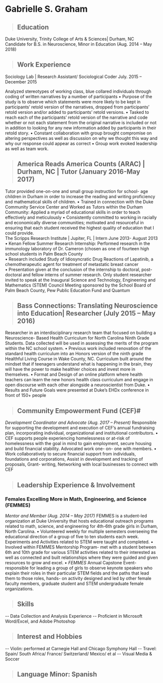 # Gabrielle S. Graham

>## Education  

Duke University, Trinity College of Arts & Sciences| Durham, NC 	
Candidate for B.S. in Neuroscience, Minor in Education (Aug. 2014 – May 2018)

>## Work Experience  
Sociology Lab | Research Assistant/ Sociological Coder
July. 2015 – December 2015

Analyzed stereotypes of working class, blue collared individuals through coding of written narratives by a number of participants 
	•	Purpose of the study is to observe which statements were more likely to be
	 	kept in participants’ retold version of the narratives, dropped from participants’
	 	retold version and/or added to participants’ retold versions. 
	•	Tasked to reach each of the participants’ retold version of the narrative and
	    code whether or not each statement from the original narrative is included or
	    not in addition to looking for any new information added by participants in their
	    retold story. 
	•	Constant collaboration with group brought compromise on altering perspectives
	    as well as discussion on why we thought this way and why our response could
	    appear as correct 
	•	Group work evoked leadership as well as team work. 
>## America Reads America Counts (ARAC) | Durham,     	NC | Tutor (January 2016-May 2017)

Tutor provided one-on-one and small group instruction for school- age children in Durham in order to increase the reading and writing proficiency and mathematical skills of children. 
	•	Trained in connection with the Duke Community Service Center and Worked as
	     Tutors within the Durham Community: Applied a myriad of educational skills in
	     order to teach effectively and meticulously 
	•	Consistently committed to working in racially and economically diverse communities; motivated and resourceful in ensuring that each student received the highest quality of education that I could provide.  
The Scripps Research Institute | Jupiter, FL | Intern         			                                  June 2013- August 2013
	•	Kenan Fellow Summer Research Internship: Performed research in the immunology laboratory of Dr. Cameron (chosen as one of fourteen high school students in Palm Beach County  
	•	Research included Study of Idiosyncratic Drug Reactions of Lapatinib, a chemotherapeutic agent for treatment of metastatic breast cancer  
	•	Presentation given at the conclusion of the internship to doctoral, post- doctoral and fellow interns of summer research. Only student researcher invited to speak at the Inaugural Science and Technology, Engineering and Mathematics (STEM) Council Meeting sponsored by the School Board of Palm Beach County, Pew Public Education Fund and Quantum 

>## Bass Connections: Translating Neuroscience into Education| Researcher (July 2015 – May 2016)

Researcher in an interdisciplinary research team that focused on building a Neuroscience- Based Health Curriculum for North Carolina Ninth Grade Students. Data collected will be used in assessing the merits of the program within the NC school system.
	•	Previous work included renovation of the standard health curriculum into an Honors version of the ninth grade Healthful Living Course in Wake County, NC. Curriculum built around the mindset that if teenagers understand what is happening in the brain, they will have the power to make healthier choices and invest more in themselves. 
	•	Format and Design of an online platform where health teachers can learn the new honors health class curriculum and engage in open discourse with each other alongside a neuroscientist from Duke. 
	•	Results and Future Goals were presented at Duke’s EHDx conference in front of 150+ people
	
>## Community Empowerment Fund (CEF)#
*Development Coordinator and Advocate (Aug. 2017 – Present)*
   Responsible for supporting the development and execution of CEF’s annual fundraising plan, incorporating individual, organizational and institutional contributors.
	•	CEF supports people experiencing homelessness or at-risk of homelessness with the goal in mind to gain employment, secure housing and build financial stability. Advocated work one- on- one with members. 
	•	Work collaboratively to secure financial support from individuals, foundations and corporations, Assist in development and tracking of proposals, Grant- writing, Networking with local businesses to connect with CEF

>## Leadership Experience & Involvement
 
### Females Excelling More in Math, Engineering, and Science (FEMMES) # 

*Mentor and Member (Aug. 2014 – May 2017)*
FEMMES is a student-led organization at Duke University that hosts educational outreach programs related to math, science, and engineering for 4th-6th grade girls in Durham, North Carolina.
	•	Volunteered weekly for multiple semesters overseeing the educational direction of a group of five to ten students each week. Experiments and Activities related to STEM were taught and completed.
	•	Involved within FEMMES Mentorship Program- met with a student between 6th and 10th grade for various STEM activities related to their interested as well as connected and built relationships where they were guided and given resources to grow and excel. 
	•	*FEMMES* Annual Capstone Event- responsible for leading a group of girls to observe keynote speakers who explain their roles in their particular STEM fields and the paths that lead them to those roles, hands- on activity designed and led by other female faculty members, graduate student and STEM undergraduate female organizations. 

>## Skills

-- Data Collection and Analysis Experience
-- Proficient in Microsoft Word/Excel, and Adobe Photoshop
 
>## Interest and Hobbies
-- Violin: performed at Carnegie Hall and Chicago Symphony Hall
-- Travel: Spain/ South Africa/ France/ Switzerland/ Mexico/ et al
-- Visual Media & Soccer


>## Language Minor: Spanish

<!--stackedit_data:
eyJoaXN0b3J5IjpbLTYxODgxNTQ3OSwtMTAxOTUyNDkyNCwtNj
E4ODE1NDc5LC01OTk2NzMxOTNdfQ==
-->